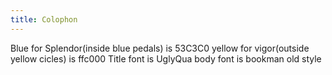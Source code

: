 ```yaml
---
title: Colophon
---
```



Blue for Splendor(inside blue pedals) is 53C3C0
yellow for vigor(outside  yellow cicles) is ffc000
Title font is UglyQua
body font is bookman old style